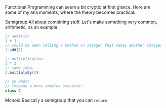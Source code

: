 Functional Programming can seem a bit cryptic at first glance. Here are some of my aha moments, where the theory becomes practical:

Semigroup
All about combining stuff. Let's make something very common, arithmetic, as an example:

```javascript
// addition
1 + 1
// could be seen calling a method on Integer that takes another Integer
1.add(1)

// multiplication
2 * 2
// same idea:
2.multiplyBy(2)

// So what?
// Imagine a more complex scenario:
class C
```

Monoid
Basically a semigroup that you can `reduce`. 

```javascript
```
<!--stackedit_data:
eyJoaXN0b3J5IjpbODAzNDA0ODIxXX0=
-->